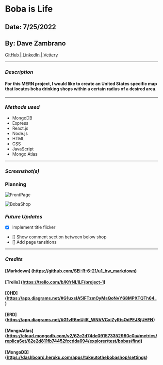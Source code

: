 # Boba is Life

## Date: 7/25/2022

## By: Dave Zambrano

[GitHub | LinkedIn | Vettery](https://github.com/dzambr13)

---

### **_Description_**

#### For this MERN project, I would like to create an United States specific map that locates boba drinking shops within a certain radius of a desired area.

---

### **_Methods used_**

- MongoDB
- Express
- React.js
- Node.js
- HTML
- CSS
- JavaScript
- Mongo Atlas

---

### **_Screenshot(s)_**

### Planning

![FrontPage](https://cdn.discordapp.com/attachments/994991543712751756/1002559447056519188/unknown.png)

![BobaShop](https://cdn.discordapp.com/attachments/994991543712751756/1002592190628905030/unknown.png)

### **_Future Updates_**

- [x] Implement title flicker
- [] Show comment section between below shop
- [] Add page tansitions

---

### **_Credits_**

#### [Markdown] (https://github.com/SEI-R-6-21/u1_hw_markdown)

#### [Trello] (https://trello.com/b/KfrNL1LF/project-1)

#### [CHD] (https://app.diagrams.net/#G1uxsIA5IFTzmOyMsQoNvY68MPXTQTh64_)

#### [ERD] (https://app.diagrams.net/#G1vR6mUjlK_WNVVCxjZyRtsOdPEJSjUHFN)

#### [MongoAtlas] (https://cloud.mongodb.com/v2/62e2d74de091573352980c0a#metrics/replicaSet/62e2d811fb74452fccdda694/explorer/test/bobas/find)

#### [MongoDB] (https://dashboard.heroku.com/apps/takeutothebobashop/settings)
